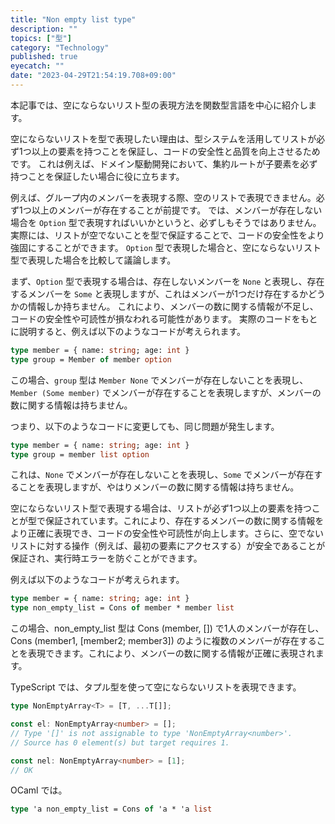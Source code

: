 ```yaml
---
title: "Non empty list type"
description: ""
topics: ["型"]
category: "Technology"
published: true
eyecatch: ""
date: "2023-04-29T21:54:19.708+09:00"
---
```


本記事では、空にならないリスト型の表現方法を関数型言語を中心に紹介します。

空にならないリストを型で表現したい理由は、型システムを活用してリストが必ず1つ以上の要素を持つことを保証し、コードの安全性と品質を向上させるためです。
これは例えば、ドメイン駆動開発において、集約ルートが子要素を必ず持つことを保証したい場合に役に立ちます。


例えば、グループ内のメンバーを表現する際、空のリストで表現できません。必ず1つ以上のメンバーが存在することが前提です。
では、メンバーが存在しない場合を `Option` 型で表現すればいいかというと、必ずしもそうではありません。実際には、リストが空でないことを型で保証することで、コードの安全性をより強固にすることができます。
`Option` 型で表現した場合と、空にならないリスト型で表現した場合を比較して議論します。

まず、`Option` 型で表現する場合は、存在しないメンバーを `None` と表現し、存在するメンバーを `Some` と表現しますが、これはメンバーが1つだけ存在するかどうかの情報しか持ちません。
これにより、メンバーの数に関する情報が不足し、コードの安全性や可読性が損なわれる可能性があります。
実際のコードをもとに説明すると、例えば以下のようなコードが考えられます。

```ocaml
type member = { name: string; age: int }
type group = Member of member option
```

この場合、`group` 型は `Member None` でメンバーが存在しないことを表現し、`Member (Some member)` でメンバーが存在することを表現しますが、メンバーの数に関する情報は持ちません。

つまり、以下のようなコードに変更しても、同じ問題が発生します。

```ocaml
type member = { name: string; age: int }
type group = member list option
```

これは、`None` でメンバーが存在しないことを表現し、`Some` でメンバーが存在することを表現しますが、やはりメンバーの数に関する情報は持ちません。

空にならないリスト型で表現する場合は、リストが必ず1つ以上の要素を持つことが型で保証されています。これにより、存在するメンバーの数に関する情報をより正確に表現でき、コードの安全性や可読性が向上します。さらに、空でないリストに対する操作（例えば、最初の要素にアクセスする）が安全であることが保証され、実行時エラーを防ぐことができます。

例えば以下のようなコードが考えられます。

```ocaml
type member = { name: string; age: int }
type non_empty_list = Cons of member * member list
```

この場合、non_empty_list 型は Cons (member, []) で1人のメンバーが存在し、Cons (member1, [member2; member3]) のように複数のメンバーが存在することを表現できます。これにより、メンバーの数に関する情報が正確に表現されます。



TypeScript では、タプル型を使って空にならないリストを表現できます。

```typescript
type NonEmptyArray<T> = [T, ...T[]];

const el: NonEmptyArray<number> = [];
// Type '[]' is not assignable to type 'NonEmptyArray<number>'.
// Source has 0 element(s) but target requires 1.

const nel: NonEmptyArray<number> = [1];
// OK

```

OCaml では<text>。

```ocaml
type 'a non_empty_list = Cons of 'a * 'a list

```
